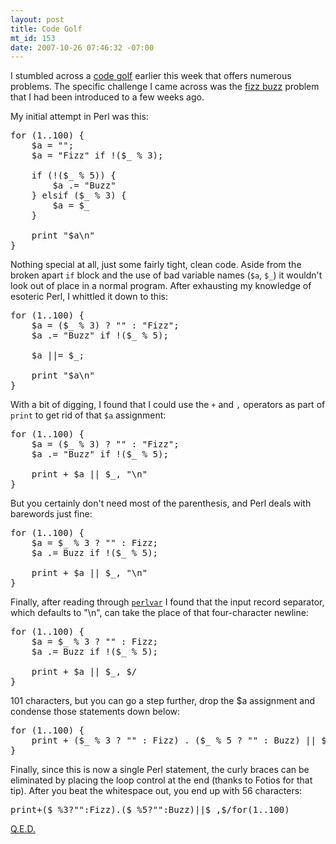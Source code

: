 ```yaml
--- 
layout: post
title: Code Golf
mt_id: 153
date: 2007-10-26 07:46:32 -07:00
---
```

I stumbled across a [code golf](http://golf.shinh.org) earlier this week that offers numerous problems.  The specific challenge I came across was the [fizz buzz](http://en.wikipedia.org/wiki/Bizz_buzz) problem that I had been introduced to a few weeks ago.

My initial attempt in Perl was this:
<pre>
for (1..100) {
    $a = "";
    $a = "Fizz" if !($_ % 3);

    if (!($_ % 5)) {
        $a .= "Buzz"
    } elsif ($_ % 3) {
        $a = $_
    }

    print "$a\n"
}
</pre>

Nothing special at all, just some fairly tight, clean code.  Aside from the broken apart `if` block and the use of bad variable names (`$a`, `$_`) it wouldn't look out of place in a normal program.  After exhausting my knowledge of esoteric Perl, I whittled it down to this:
<pre>
for (1..100) {
    $a = ($_ % 3) ? "" : "Fizz";
    $a .= "Buzz" if !($_ % 5);

    $a ||= $_;

    print "$a\n"
}
</pre>

With a bit of digging, I found that I could use the `+` and `,` operators as part of `print` to get rid of that `$a` assignment:
<pre>
for (1..100) {
    $a = ($_ % 3) ? "" : "Fizz";
    $a .= "Buzz" if !($_ % 5);

    print + $a || $_, "\n"
}
</pre>

But you certainly don't need most of the parenthesis, and Perl deals with barewords just fine:
<pre>
for (1..100) {
    $a = $_ % 3 ? "" : Fizz;
    $a .= Buzz if !($_ % 5);

    print + $a || $_, "\n"
}
</pre>

Finally, after reading through [`perlvar`](http://perldoc.perl.org/perlvar.html) I found that the input record separator, which defaults to "\n", can take the place of that four-character newline:
<pre>
for (1..100) {
    $a = $_ % 3 ? "" : Fizz;
    $a .= Buzz if !($_ % 5);

    print + $a || $_, $/
}
</pre>

101 characters, but you can go a step further, drop the $a assignment and condense those statements down below:
<pre>
for (1..100) {
    print + ($_ % 3 ? "" : Fizz) . ($_ % 5 ? "" : Buzz) || $_, $/
}
</pre>

Finally, since this is now a single Perl statement, the curly braces can be eliminated by placing the loop control at the end (thanks to Fotios for that tip).  After you beat the whitespace out, you end up with 56 characters:
<pre>
print+($_%3?"":Fizz).($_%5?"":Buzz)||$_,$/for(1..100)
</pre>

[Q.E.D.](http://en.wikipedia.org/wiki/Q.E.D.)
